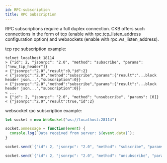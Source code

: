 ```yaml
---
id: RPC-subscription
title: RPC Subscription
---
```


RPC subscriptions require a full duplex connection. CKB offers such connections in the form of tcp (enable with rpc.tcp_listen_address configuration option) and websockets (enable with rpc.ws_listen_address).

tcp rpc subscription example:
```shell
telnet localhost 18114
> {"id": 2, "jsonrpc": "2.0", "method": "subscribe", "params": ["new_tip_header"]}
< {"jsonrpc":"2.0","result":0,"id":2}
< {"jsonrpc":"2.0","method":"subscribe","params":{"result":"...block header json...","subscription":0}}
< {"jsonrpc":"2.0","method":"subscribe","params":{"result":"...block header json...","subscription":0}}
< ...
> {"id": 2, "jsonrpc": "2.0", "method": "unsubscribe", "params": [0]}
< {"jsonrpc":"2.0","result":true,"id":2}
```

websocket rpc subscription example:
```js
let socket = new WebSocket("ws://localhost:28114")

socket.onmessage = function(event) {
  console.log(`Data received from server: ${event.data}`);
}

socket.send(`{"id": 2, "jsonrpc": "2.0", "method": "subscribe", "params": ["new_tip_header"]}`)

socket.send(`{"id": 2, "jsonrpc": "2.0", "method": "unsubscribe", "params": [0]}`)
```
